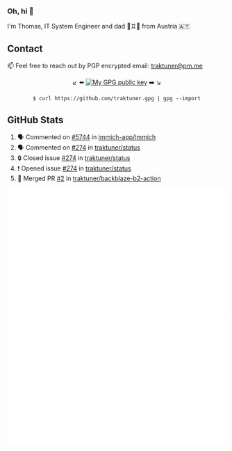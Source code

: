 ### Oh, hi 👋

I'm Thomas, IT System Engineer and dad 👶♊️👶 from Austria 🇦🇹

<!--
**traktuner/traktuner** is a ✨ _special_ ✨ repository because its `README.md` (this file) appears on your GitHub profile.

Here are some ideas to get you started:

- 🔭 I’m currently working on ...
- 🌱 I’m currently learning ...
- 👯 I’m looking to collaborate on ...
- 🤔 I’m looking for help with ...
- 💬 Ask me about ...
- 📫 How to reach me: ...
- 😄 Pronouns: ...
- ⚡ Fun fact: ...
-->

## Contact
📫 Feel free to reach out by PGP encrypted email:
traktuner@pm.me

<div align="center" markdown="1">

↙️ ⬅️ [![My GPG public key](https://img.shields.io/badge/PGP%20public%20key-6D4AFF?style=for-the-badge)](https://github.com/traktuner.gpg) ➡️ ↘️

```shell
$ curl https://github.com/traktuner.gpg | gpg --import
```

</div>

## GitHub Stats
<!--START_SECTION:activity-->
1. 🗣 Commented on [#5744](https://github.com/immich-app/immich/issues/5744#issuecomment-1858842579) in [immich-app/immich](https://github.com/immich-app/immich)
2. 🗣 Commented on [#274](https://github.com/traktuner/status/issues/274#issuecomment-1858551761) in [traktuner/status](https://github.com/traktuner/status)
3. 🔒 Closed issue [#274](https://github.com/traktuner/status/issues/274) in [traktuner/status](https://github.com/traktuner/status)
4. ❗ Opened issue [#274](https://github.com/traktuner/status/issues/274) in [traktuner/status](https://github.com/traktuner/status)
5. 🎉 Merged PR [#2](https://github.com/traktuner/backblaze-b2-action/pull/2) in [traktuner/backblaze-b2-action](https://github.com/traktuner/backblaze-b2-action)
<!--END_SECTION:activity-->

![](https://github.com/traktuner/traktuner/blob/master/generated/overview.svg)
![](https://github.com/traktuner/traktuner/blob/master/generated/languages.svg)
